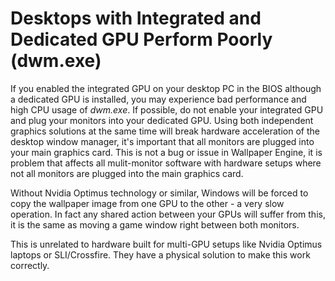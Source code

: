 # Desktops with Integrated and Dedicated GPU Perform Poorly (dwm.exe) 

If you enabled the integrated GPU on your desktop PC in the BIOS although a dedicated GPU is installed, you may experience bad performance and high CPU usage of *dwm.exe*. If possible, do not enable your integrated GPU and plug your monitors into your dedicated GPU. Using both independent graphics solutions at the same time will break hardware acceleration of the desktop window manager, it's important that all monitors are plugged into your main graphics card. This is not a bug or issue in Wallpaper Engine, it is problem that affects all mulit-monitor software with hardware setups where not all monitors are plugged into the main graphics card.

Without Nvidia Optimus technology or similar, Windows will be forced to copy the wallpaper image from one GPU to the other - a very slow operation. In fact any shared action between your GPUs will suffer from this, it is the same as moving a game window right between both monitors.

This is unrelated to hardware built for multi-GPU setups like Nvidia Optimus laptops or SLI/Crossfire. They have a physical solution to make this work correctly. 